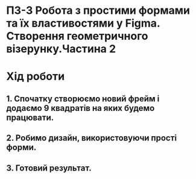 # ПЗ-3 Робота з простими формами та їх властивостями у Figma. Створення геометричного візерунку.Частина 2
# Хід роботи
## 1. Спочатку створюємо новий фрейм і додаємо 9 квадратів на яких будемо працювати.
## 2. Робимо дизайн, використовуючи прості форми.
## 3. Готовий результат.



